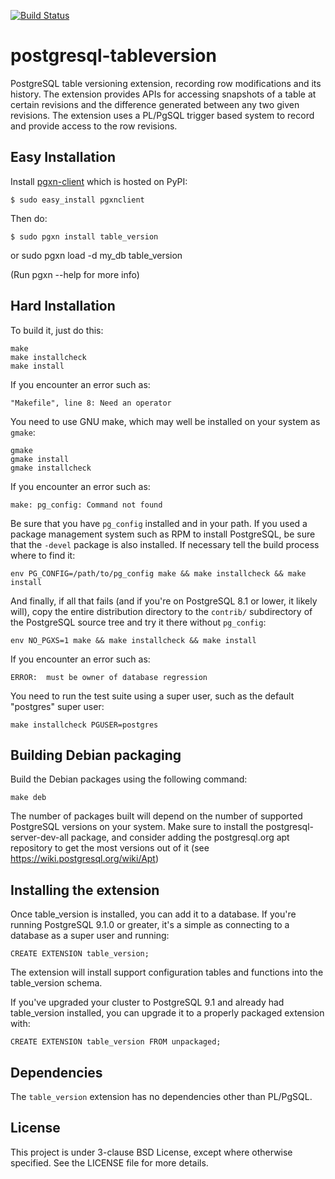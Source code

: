 [![Build Status](https://travis-ci.org/linz/postgresql-tableversion.svg?branch=master)](https://travis-ci.org/linz/postgresql-tableversion)

postgresql-tableversion
========================

PostgreSQL table versioning extension, recording row modifications and its
history. The extension provides APIs for accessing snapshots of a table at
certain revisions and the difference generated between any two given revisions.
The extension uses a PL/PgSQL trigger based system to record and provide access
to the row revisions.

Easy Installation
-----------------
Install [pgxn-client](http://pgxnclient.projects.pgfoundry.org) which is hosted
on PyPI:

    $ sudo easy_install pgxnclient

Then do:

    $ sudo pgxn install table_version

or
    sudo pgxn load -d my_db table_version

(Run pgxn --help for more info)

Hard Installation
-----------------

To build it, just do this:

    make
    make installcheck
    make install

If you encounter an error such as:

    "Makefile", line 8: Need an operator

You need to use GNU make, which may well be installed on your system as
`gmake`:

    gmake
    gmake install
    gmake installcheck

If you encounter an error such as:

    make: pg_config: Command not found

Be sure that you have `pg_config` installed and in your path. If you used a
package management system such as RPM to install PostgreSQL, be sure that the
`-devel` package is also installed. If necessary tell the build process where
to find it:

    env PG_CONFIG=/path/to/pg_config make && make installcheck && make install

And finally, if all that fails (and if you're on PostgreSQL 8.1 or lower, it
likely will), copy the entire distribution directory to the `contrib/`
subdirectory of the PostgreSQL source tree and try it there without
`pg_config`:

    env NO_PGXS=1 make && make installcheck && make install

If you encounter an error such as:

    ERROR:  must be owner of database regression

You need to run the test suite using a super user, such as the default
"postgres" super user:

    make installcheck PGUSER=postgres

Building Debian packaging
--------------------------

Build the Debian packages using the following command:

    make deb

The number of packages built will depend on the number of supported
PostgreSQL versions on your system. Make sure to install the
postgresql-server-dev-all package, and consider adding the
postgresql.org apt repository to get the most versions out
of it (see https://wiki.postgresql.org/wiki/Apt)

Installing the extension
------------------------

Once table_version is installed, you can add it to a database. If you're running
PostgreSQL 9.1.0 or greater, it's a simple as connecting to a database as a
super user and running:

    CREATE EXTENSION table_version;

The extension will install support configuration tables and functions into the
table_version schema.

If you've upgraded your cluster to PostgreSQL 9.1 and already had table_version
installed, you can upgrade it to a properly packaged extension with:

    CREATE EXTENSION table_version FROM unpackaged;


Dependencies
------------

The `table_version` extension has no dependencies other than PL/PgSQL.

License
---------------------
This project is under 3-clause BSD License, except where otherwise specified.
See the LICENSE file for more details.

